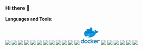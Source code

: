 ### Hi there 👋

**Languages and Tools:**  



<code><img height="60" src="https://pngimg.com/uploads/linux/linux_PNG1.png"></code>
<code><img height="60" src="https://pngimg.com/uploads/linux/linux_PNG1.png"></code>
<code><img height="60" src="https://cdn.imgbin.com/22/8/5/imgbin-ubuntu-logo-macbook-pro-computer-icons-linux-8bNmLRhbLJKEPUZtByLtzb7BM.jpg"></code>
<code><img height="60" src="https://img2.freepng.ru/20180420/dzw/kisspng-centos-fedora-computer-software-linux-5ada16a3264ff7.438783311524242083157.jpg"></code>
<code><img height="60" src="https://img2.freepng.ru/20180410/ude/kisspng-red-hat-enterprise-linux-red-hat-certification-pro-21-5acc63ed00e944.2202406815233443650037.jpg"></code>
<code><img height="60" src="https://img2.freepng.ru/20180405/ooe/kisspng-microsoft-windows-phone-windows-8-microsoft-5ac6373414d619.9321579015229397000854.jpg"></code>
<code><img height="60" src="https://img2.freepng.ru/20180812/ohs/kisspng-bash-unix-shell-unix-shell-scalable-vector-graphic-github-adentintime-holberton-systemengineering-5b70ee2d95ccb5.8702200715341276616136.jpg"></code>
<code><img height="60" src="https://img2.freepng.ru/20180704/wff/kisspng-powershell-installation-computer-icons-microsoft-c-shell-vpower-5b3ced257a2e35.9095032715307195255005.jpg"></code>
<code><img height="60" src="https://img2.freepng.ru/20180325/kpq/kisspng-python-logo-programmer-fierce-python-cliparts-5ab7bde1954e21.4104715915219911376116.jpg"></code>
<code><img height="60" src="https://www.kindpng.com/picc/m/13-131015_visual-studio-code-logo-hd-png-download.png"></code>
<code><img height="60" src="https://img2.freepng.ru/20180515/szw/kisspng-bash-git-computer-icons-installation-command-line-5afaca8a063267.8597770915263852900254.jpg"></code>
<code><img height="60" src="https://img2.freepng.ru/20180320/xaw/kisspng-github-version-control-fork-software-repository-png-github-logo-save-5ab0fb1f1120c2.3572126915215480630702.jpg"></code>
<code><img height="60" src="https://raw.githubusercontent.com/github/explore/80688e429a7d4ef2fca1e82350fe8e3517d3494d/topics/docker/docker.png"></code>
<code><img height="60" src="https://w7.pngwing.com/pngs/583/711/png-transparent-asterisk-business-telephone-system-computer-servers-digium-open-source-software-others-miscellaneous-telephone-call-orange.png"></code>
<code><img height="60" src="https://upload.wikimedia.org/wikipedia/commons/c/cb/FreePBX_Logo.png"></code>
<code><img height="60" src="https://roi4cio.com/fileadmin/user_upload/hyper_v.png"></code>
<code><img height="60" src="https://www.nanosystems.it/wp-content/uploads/2018/04/2007-vmware-1.jpg"></code>
<code><img height="60" src="https://img2.freepng.ru/20190125/xx/kisspng-logo-proxmox-virtual-environment-ceph-admin-magazi-rik-goldman-9while9-twitter-5c4ac54c84a984.5206610615484040445434.jpg"></code>
<code><img height="60" src="https://designs.mikrotik.com/images/large/mikrotik.png"></code>



<!-- 
<code><img height="60" src=""></code>

https://www.seekpng.com/png/full/237-2372232_linux-logo-linux-logo.png

https://img2.freepng.ru/20180705/hpy/kisspng-tux-racer-linux-computer-icons-linux-foundation-5b3eafff280586.2022127615308349431639.jpg

https://img2.freepng.ru/20180430/zpq/kisspng-ubuntu-logo-macbook-pro-computer-icons-5ae720a71e1410.3558923515250966151232.jpg
-->






<!--
**Elefuntik/Elefuntik** is a ✨ _special_ ✨ repository because its `README.md` (this file) appears on your GitHub profile.

Here are some ideas to get you started:

- 🔭 I’m currently working on ...
- 🌱 I’m currently learning ...
- 👯 I’m looking to collaborate on ...
- 🤔 I’m looking for help with ...
- 💬 Ask me about ...
- 📫 How to reach me: ...
- 😄 Pronouns: ...
- ⚡ Fun fact: ...
-->
